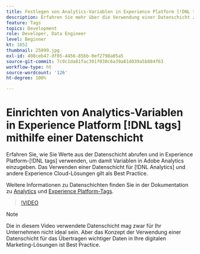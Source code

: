 ```yaml
---
title: Festlegen von Analytics-Variablen in Experience Platform [!DNL tags] mithilfe einer Datenschicht
description: Erfahren Sie mehr über die Verwendung einer Datenschicht zur Nutzung von Analytics-Daten und anderen Experience Cloud-Lösungen.
feature: Tags
topics: Development
role: Developer, Data Engineer
level: Beginner
kt: 1852
thumbnail: 25899.jpg
exl-id: 408ceb47-df05-4456-85bb-0ef2798a05a5
source-git-commit: 7c9c1da81fac391f030c6a39a81d039a5b084f63
workflow-type: ht
source-wordcount: '126'
ht-degree: 100%

---
```


# Einrichten von Analytics-Variablen in Experience Platform [!DNL tags] mithilfe einer Datenschicht

Erfahren Sie, wie Sie Werte aus der Datenschicht abrufen und in Experience Platform-[!DNL tags] verwenden, um damit Variablen in Adobe Analytics einzugeben. Das Verwenden einer Datenschicht für [!DNL Analytics] und andere Experience Cloud-Lösungen gilt als Best Practice.

Weitere Informationen zu Datenschichten finden Sie in der Dokumentation zu [Analytics](https://experienceleague.adobe.com/docs/analytics/implementation/prepare/data-layer.html?lang=de) und [Experience Platform-Tags](https://experienceleague.adobe.com/docs/experience-platform/tags/extensions/client/client-data-layer/overview.html?lang=de).

>[!VIDEO](https://video.tv.adobe.com/v/25899/?quality=12&learn=on)

>[!NOTE]
>
>Die in diesem Video verwendete Datenschicht mag zwar für Ihr Unternehmen nicht ideal sein. Aber das Konzept der Verwendung einer Datenschicht für das Übertragen wichtiger Daten in Ihre digitalen Marketing-Lösungen ist Best Practice.
